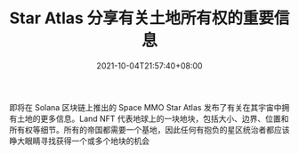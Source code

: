 ﻿---
title: "Star Atlas 分享有关土地所有权的重要信息"
date: 2021-10-04T21:57:40+08:00
lastmod: 2021-10-04T16:45:40+08:00
draft: false
authors: ["Sorrowful"]
description: "即将在 Solana 区块链上推出的 Space MMO Star Atlas 发布了有关在其宇宙中拥有土地的更多信息。Land NFT 代表地球上的一块地块，包括大小、边界、位置和所有权等细节。所有的帝国都需要一个基地，因此任何有抱负的星区统治者都应该睁大眼睛寻找获得一个或多个地块的机会"
featuredImage: "star-atlas-shares-important-info-about-land-ownership.png"
tags: ["Virtual World","虚拟世界","Play to Earn"]
categories: ["news"]
news: ["虚拟世界"]
weight: 
lightgallery: true
pinned: false
recommend: false
recommend1: false
---

即将在 Solana 区块链上推出的 Space MMO Star Atlas 发布了有关在其宇宙中拥有土地的更多信息。Land NFT 代表地球上的一块地块，包括大小、边界、位置和所有权等细节。所有的帝国都需要一个基地，因此任何有抱负的星区统治者都应该睁大眼睛寻找获得一个或多个地块的机会

<!--more-->

